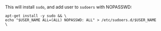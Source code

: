 This will install `sudo`, and add user to `sudoers` with NOPASSWD:

```shell
apt-get install -y sudo && \
echo "$USER_NAME ALL=(ALL) NOPASSWD: ALL" > /etc/sudoers.d/$USER_NAME \
```
